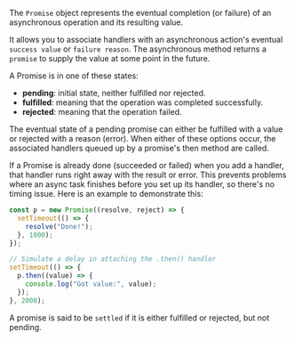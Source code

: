The `Promise` object represents the eventual completion (or failure) of an asynchronous operation and its resulting value.

It allows you to associate handlers with an asynchronous action's eventual `success value` or `failure reason`. The asynchronous method returns a `promise` to supply the value at some point in the future.

A Promise is in one of these states:

- **pending**: initial state, neither fulfilled nor rejected.
- **fulfilled**: meaning that the operation was completed successfully.
- **rejected**: meaning that the operation failed.

The eventual state of a pending promise can either be fulfilled with a value or rejected with a reason (error). When either of these options occur, the associated handlers queued up by a promise's then method are called.

If a Promise is already done (succeeded or failed) when you add a handler, that handler runs right away with the result or error. This prevents problems where an async task finishes before you set up its handler, so there's no timing issue. Here is an example to demonstrate this:

```js
const p = new Promise((resolve, reject) => {
  setTimeout(() => {
    resolve("Done!");
  }, 1000);
});

// Simulate a delay in attaching the .then() handler
setTimeout(() => {
  p.then((value) => {
    console.log("Got value:", value);
  });
}, 2000);
```

A promise is said to be `settled` if it is either fulfilled or rejected, but not pending.
